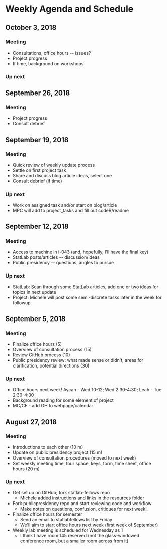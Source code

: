 # Weekly Agenda and Schedule

## October 3, 2018
### Meeting
* Consultations, office hours -- issues?
* Project progress
* If time, background on workshops

### Up next


## September 26, 2018
### Meeting

* Project progress
* Consult debrief

## September 19, 2018
### Meeting

* Quick review of weekly update process
* Settle on first project task
* Share and discuss blog article ideas, select one
* Consult debrief (if time)

### Up next

* Work on assigned task and/or start on blog/article
* MPC will add to project_tasks and fill out codeR/readme

## September 12, 2018
### Meeting

* Access to machine in i-043 (and, hopefully, I'll have the final key)
* StatLab posts/articles -- discussion/ideas
* Public presidency -- questions, angles to pursue

### Up next

* StatLab: Scan through some StatLab articles, add one or two ideas for topics in next update
* Project: Michele will post some semi-discrete tasks later in the week for followup

## September 5, 2018
### Meeting

* Finalize office hours (5) 
* Overview of consultation process (15)
* Review GitHub process (10) 
* Public presidency review: what made sense or didn't, areas for clarification, potential directions (30)

### Up next

* Office hours next week! Aycan - Wed 10-12; Wed 2:30-4:30; Leah - Tue 2:30-4:30 
* Background reading for some element of project
* MC/CF - add OH to webpage/calendar

## August 27, 2018
### Meeting

* Introductions to each other (10 m)
* Update on public presidency project (15 m)
* Overview of consultation procedures (moved to next week)
* Set weekly meeting time, tour space, keys, form, time sheet, office hours (20 m)

### Up next

* Get set up on GitHub; fork statlab-fellows repo
  * Michele added instructions and links in the resources folder
* Fork publicpresidency repo and start reviewing code and workflow
  * Make notes on questions, confusion, critiques for next week!
* Finalize office hours for semester
  * Send an email to statlabfellows list by Friday
  * We'll aim to start office hours next week (first week of September)
* Weekly lab meeting is scheduled for Wednesday as 1
  * I think I have room 145 reserved (not the glass-windowed conference room, but a smaller room across from it)
